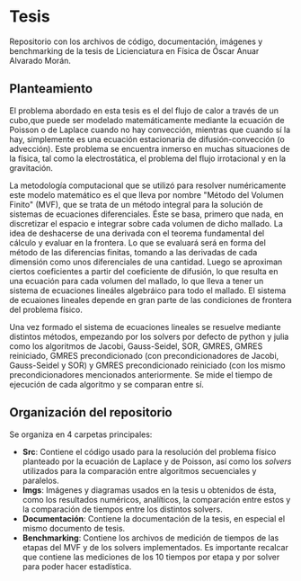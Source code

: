 # Tesis

Repositorio con los archivos de código, documentación, imágenes y benchmarking de la tesis de Licienciatura en Física de Óscar Anuar Alvarado Morán. 

## Planteamiento
El problema abordado en esta tesis es el del flujo de calor a través de un cubo,que puede ser modelado matemáticamente mediante la ecuación de Poisson o de Laplace cuando no hay convección, mientras que cuando sí la hay, simplemente es una ecuación estacionaria de difusión-convección (o advección). Este problema se encuentra inmerso en muchas situaciones de la física, tal como la electrostática, el problema del flujo irrotacional y en la gravitación. 

La metodología computacional que se utilizó para resolver numéricamente este modelo matemático es el que lleva por nombre "Método del Volumen Finito" (MVF), que se trata de un método integral para la solución de sistemas de ecuaciones diferenciales. Éste se basa, primero que nada, en discretizar el espacio e integrar sobre cada volumen de dicho mallado. La idea de deshacerse de una derivada con el teorema fundamental del cálculo y evaluar en la frontera. Lo que se evaluará será en forma del método de las diferencias finitas, tomando a las derivadas de cada dimensión como unos diferenciales de una cantidad. Luego se aproximan ciertos coeficientes a partir del coeficiente de difusión, lo que resulta en una ecuación para cada volumen del mallado, lo que lleva a tener un sistema de ecuaciones lineáles algebráico para todo el mallado. El sistema de ecuaiones lineales depende  en gran parte de las condiciones de frontera del problema físico. 

Una vez formado el sistema de ecuaciones lineales se resuelve mediante distintos métodos, empezando por los solvers por defecto de python y julia como los algoritmos de Jacobi, Gauss-Seidel, SOR, GMRES, GMRES reiniciado, GMRES precondicionado (con precondicionadores de Jacobi, Gauss-Seidel y SOR) y GMRES precondicionado reiniciado (con los mismo precondicionadores mencionados anteriormente. Se mide el tiempo de ejecución de cada algoritmo y se comparan entre sí.


## Organización del repositorio
Se organiza en 4 carpetas principales:

- **Src**: Contiene el código usado para la resolución del problema físico planteado por la ecuación de Laplace y de Poisson, así como los *solvers* utilizados para la comparación entre algoritmos secuenciales y paralelos.
- **Imgs**: Imágenes y diagramas usados en la tesis u obtenidos de ésta, como los resultados numéricos, analíticos, la comparación entre estos y la comparación de tiempos entre los distintos solvers.
- **Documentación**: Contiene la documentación de la tesis, en especial el mismo documento de tesis.
- **Benchmarking**: Contiene los archivos de medición de tiempos de las etapas del MVF y de los solvers implementados. Es importante recalcar que contiene las mediciones de los 10 tiempos por etapa y por solver para poder hacer estadística.

